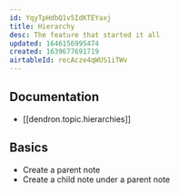 ```yaml
---
id: YqyTpHdbQ1v5IdKTEYaxj
title: Hierarchy
desc: The feature that started it all
updated: 1646156995474
created: 1639677691719
airtableId: recAcze4qWUS1iTWv
---
```

## Documentation

- [[dendron.topic.hierarchies]]

## Basics

- Create a parent note
- Create a child note under a parent note
